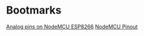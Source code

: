 # Bootmarks

[Analog pins on NodeMCU ESP8266](https://i1.wp.com/henrysbench.capnfatz.com/wp-content/uploads/2016/12/Lolin-Node-MCU-IO-Pin-Map-Arduino-IDE.png)
[NodeMCU Pinout](https://www.teachmemicro.com/nodemcu-pinout/)

